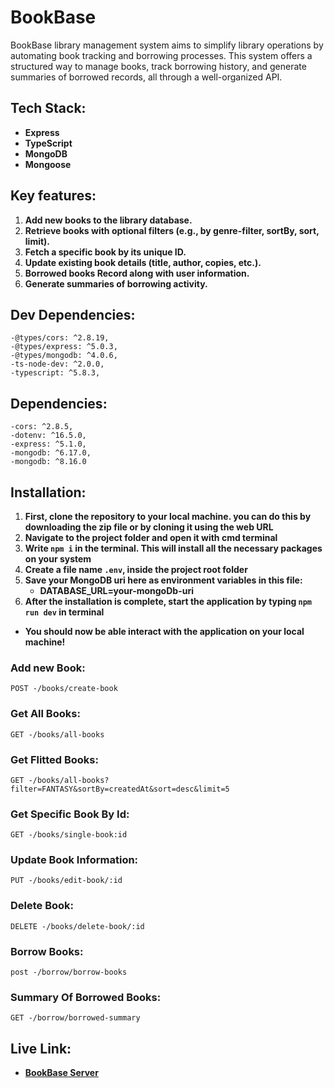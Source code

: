 # BookBase

BookBase library management system aims to simplify library operations by automating book tracking and borrowing processes. This system offers a structured way to manage books, track borrowing history, and generate summaries of borrowed records, all through a well-organized API. 


## Tech Stack:
- **Express**
- **TypeScript**
- **MongoDB**
- **Mongoose**

## Key features:
1. **Add new books to the library database.**
2. **Retrieve books with optional filters (e.g., by genre-filter, sortBy, sort, limit).**
3. **Fetch a specific book by its unique ID.**
4. **Update existing book details (title, author, copies, etc.).**
5. **Borrowed books Record along with user information.**
6. **Generate summaries of borrowing activity.**


## Dev Dependencies:
    -@types/cors: ^2.8.19,
    -@types/express: ^5.0.3,
    -@types/mongodb: ^4.0.6,
    -ts-node-dev: ^2.0.0,
    -typescript: ^5.8.3,
    

## Dependencies:
    -cors: ^2.8.5,
    -dotenv: ^16.5.0,
    -express: ^5.1.0,
    -mongodb: ^6.17.0,
    -mongodb: ^8.16.0


## Installation:
1. **First, clone the repository to your local machine. you can do this by downloading the zip file or by cloning it using the web URL**
2. **Navigate to the project folder and open it with cmd terminal**
3. **Write <code>npm i</code> in the terminal. This will install all the necessary packages on your system**
4. **Create a file name <code>.env</code>, inside the project root folder**
5. **Save your MongoDB uri here as environment variables in this file:**
    - **DATABASE_URL=your-mongoDb-uri**
6. **After the installation is complete, start the application by typing <code>npm run dev</code> in terminal**

- **You should now be able interact with the application on your local machine!**


### Add new Book:
    POST -/books/create-book

### Get All Books:
    GET -/books/all-books

### Get Flitted Books:
    GET -/books/all-books?filter=FANTASY&sortBy=createdAt&sort=desc&limit=5

### Get Specific Book By Id:
    GET -/books/single-book:id

### Update Book Information:
    PUT -/books/edit-book/:id

### Delete Book:
    DELETE -/books/delete-book/:id

### Borrow Books:
    post -/borrow/borrow-books

### Summary Of Borrowed Books:
    GET -/borrow/borrowed-summary


##  Live Link:
- **[BookBase Server](https://new-book-base.vercel.app)**
